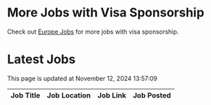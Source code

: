 # More Jobs with Visa Sponsorship

Check out [Europe Jobs](https://github.com/sureshparimi/europejobs#latest-jobs) for more jobs with visa sponsorship.

# Latest Jobs

This page is updated at November 12, 2024 13:57:09

| Job Title | Job Location | Job Link | Job Posted |
| --- | --- | --- | --- |
